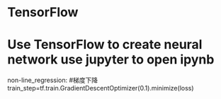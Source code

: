 # TensorFlow
Use TensorFlow to create neural network
use jupyter to open ipynb
=======================================
non-line_regression:
#梯度下降
train_step=tf.train.GradientDescentOptimizer(0.1).minimize(loss)



